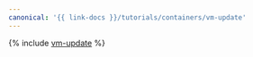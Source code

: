 ```yaml
---
canonical: '{{ link-docs }}/tutorials/containers/vm-update'
---
```


{% include [vm-update](../../_tutorials/containers/vm-update.md) %}
